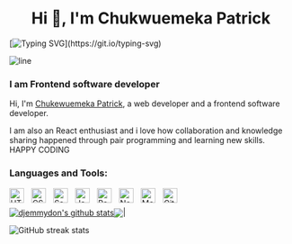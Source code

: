
<h1 align="center">Hi 👋, I'm Chukwuemeka Patrick</h1>

[![Typing SVG](https://readme-typing-svg.herokuapp.com?font=Architects+Daughter&size=30&color=7AF79A&lines=djemmydon+here...;I+am+a+frontend+developer;I'm+available+for+hire;)](https://git.io/typing-svg)

![line](./img/line.gif)

### I am Frontend software developer
Hi, I'm [Chukewuemeka Patrick](https://patrickemeka.vercel.app/), a  web developer and a frontend software developer.

 I am also an React enthusiast and i love how collaboration and knowledge sharing happened through pair programming and learning new skills. HAPPY CODING 

### Languages and Tools:

[<img align="left" alt="HTML5" width="26px" src="https://cdn.jsdelivr.net/gh/devicons/devicon/icons/html5/html5-original.svg" style="padding-right:10px;" />](https://www.w3schools.com/html/)
[<img align="left" alt="CSS3" width="26px" src="https://cdn.jsdelivr.net/gh/devicons/devicon/icons/css3/css3-original.svg" style="padding-right:10px;" />](https://www.w3schools.com/css/)
[<img align="left" alt="Sass" width="26px" src="https://cdn.jsdelivr.net/gh/devicons/devicon/icons/sass/sass-original.svg" style="padding-right:10px;" />](https://sass-lang.com/)
[<img align="left" alt="JavaScript" width="26px" src="https://cdn.jsdelivr.net/gh/devicons/devicon/icons/javascript/javascript-original.svg" style="padding-right:10px;" />](https://www.javascript.com/)
[<img align="left" alt="React" width="26px" src="https://cdn.jsdelivr.net/gh/devicons/devicon/icons/react/react-original.svg" style="padding-right:10px;" />](https://reactjs.org/)
[<img align="left" alt="Node.js" width="26px" src="https://cdn.jsdelivr.net/gh/devicons/devicon/icons/nodejs/nodejs-original.svg" style="padding-right:10px;" />](https://nodejs.org/)
[<img align="left" alt="MongoDB" width="26px" src="https://cdn.jsdelivr.net/gh/devicons/devicon/icons/mongodb/mongodb-original.svg" style="padding-right:10px;" />](https://www.mongodb.com/)
[<img align="left" alt="Git" width="26px" src="https://cdn.jsdelivr.net/gh/devicons/devicon/icons/git/git-original.svg" style="padding-right:10px;" />](https://git.com)

<br/><br/>
<a href="https://github.com/djemmydon/github-readme-stats"><img align="center" src="https://github-readme-stats.vercel.app/api?username=djemmydon&show_icons=true&include_all_commits=true&theme=buefy&hide_border=true" alt="djemmydon's github stats" /></a><img align="center" src="https://github-readme-stats.vercel.app/api/top-langs/?username=djemmydon&layout=compact&theme=buefy&hide_border=true" /></a>|

![GitHub streak stats](https://github-readme-streak-stats.herokuapp.com/?user=djemmydon) 
